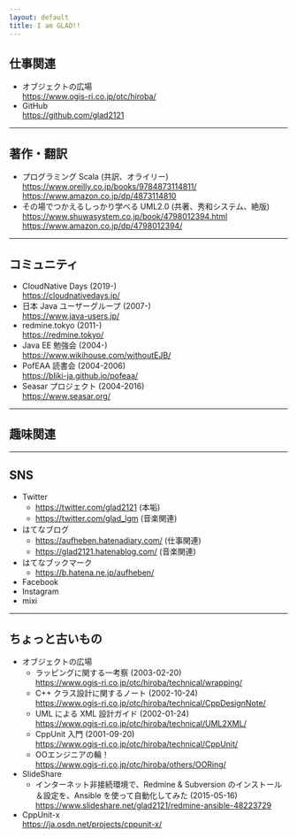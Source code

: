 ```yaml
---
layout: default
title: I am GLAD!!
---
```


## 仕事関連

- オブジェクトの広場  
  https://www.ogis-ri.co.jp/otc/hiroba/
- GitHub  
  https://github.com/glad2121

---
## 著作・翻訳

- プログラミング Scala (共訳、オライリー)  
  https://www.oreilly.co.jp/books/9784873114811/  
  https://www.amazon.co.jp/dp/4873114810
- その場でつかえるしっかり学べる UML2.0 (共著、秀和システム、絶版)  
  https://www.shuwasystem.co.jp/book/4798012394.html  
  https://www.amazon.co.jp/dp/4798012394/

---
## コミュニティ

- CloudNative Days (2019-)  
  https://cloudnativedays.jp/
- 日本 Java ユーザーグループ (2007-)  
  https://www.java-users.jp/
- redmine.tokyo (2011-)  
  https://redmine.tokyo/
- Java EE 勉強会 (2004-)  
  https://www.wikihouse.com/withoutEJB/
- PofEAA 読書会 (2004-2006)  
  https://bliki-ja.github.io/pofeaa/
- Seasar プロジェクト (2004-2016)  
  https://www.seasar.org/

---
## 趣味関連

---
## SNS

- Twitter
    - https://twitter.com/glad2121 (本垢)
    - https://twitter.com/glad_lgm (音楽関連)
- はてなブログ
    - https://aufheben.hatenadiary.com/ (仕事関連)
    - https://glad2121.hatenablog.com/ (音楽関連)
- はてなブックマーク
    - https://b.hatena.ne.jp/aufheben/
- Facebook
- Instagram
- mixi

---
## ちょっと古いもの

- オブジェクトの広場
    - ラッピングに関する一考察 (2003-02-20)  
      https://www.ogis-ri.co.jp/otc/hiroba/technical/wrapping/
    - C++ クラス設計に関するノート (2002-10-24)  
      https://www.ogis-ri.co.jp/otc/hiroba/technical/CppDesignNote/
    - UML による XML 設計ガイド (2002-01-24)  
      https://www.ogis-ri.co.jp/otc/hiroba/technical/UML2XML/
    - CppUnit 入門 (2001-09-20)  
      https://www.ogis-ri.co.jp/otc/hiroba/technical/CppUnit/
    - OOエンジニアの輪！  
      https://www.ogis-ri.co.jp/otc/hiroba/others/OORing/
- SlideShare
    - インターネット非接続環境で、Redmine & Subversion のインストール＆設定を、Ansible を使って自動化してみた (2015-05-16)  
      https://www.slideshare.net/glad2121/redmine-ansible-48223729
- CppUnit-x  
  https://ja.osdn.net/projects/cppunit-x/
